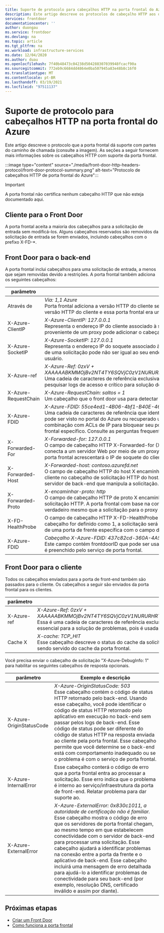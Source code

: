 ```yaml
---
title: Suporte de protocolo para cabeçalhos HTTP na porta frontal do Azure | Microsoft Docs
description: Este artigo descreve os protocolos de cabeçalho HTTP aos quais a porta frontal dá suporte.
services: frontdoor
documentationcenter: ''
author: duongau
ms.service: frontdoor
ms.devlang: na
ms.topic: article
ms.tgt_pltfrm: na
ms.workload: infrastructure-services
ms.date: 12/04/2020
ms.author: duau
ms.openlocfilehash: 7f40b48473c04238d504288307039948fcacf90a
ms.sourcegitcommit: 772eb9c6684dd4864e0ba507945a83e48b8c16f0
ms.translationtype: MT
ms.contentlocale: pt-BR
ms.lasthandoff: 03/19/2021
ms.locfileid: "97511137"
---
```

# <a name="protocol-support-for-http-headers-in-azure-front-door"></a>Suporte de protocolo para cabeçalhos HTTP na porta frontal do Azure
Este artigo descreve o protocolo que a porta frontal dá suporte com partes do caminho de chamada (consulte a imagem). As seções a seguir fornecem mais informações sobre os cabeçalhos HTTP com suporte da porta frontal.

:::image type="content" source="./media/front-door-http-headers-protocol/front-door-protocol-summary.png" alt-text="Protocolo de cabeçalhos HTTP de porta frontal do Azure":::

>[!IMPORTANT]
>A porta frontal não certifica nenhum cabeçalho HTTP que não esteja documentado aqui.

## <a name="client-to-front-door"></a>Cliente para o Front Door
A porta frontal aceita a maioria dos cabeçalhos para a solicitação de entrada sem modificá-los. Alguns cabeçalhos reservados são removidos da solicitação de entrada se forem enviados, incluindo cabeçalhos com o prefixo X-FD-*.

## <a name="front-door-to-backend"></a>Front Door para o back-end

A porta frontal inclui cabeçalhos para uma solicitação de entrada, a menos que sejam removidas devido a restrições. A porta frontal também adiciona os seguintes cabeçalhos:

| parâmetro  | Exemplo e descrição |
| ------------- | ------------- |
| Através de |  *Via: 1,1 Azure* </br> Porta frontal adiciona a versão HTTP do cliente seguida pelo *Azure* como o valor para o cabeçalho via. Esse cabeçalho indica a versão HTTP do cliente e essa porta frontal era um destinatário intermediário da solicitação entre o cliente e o back-end.  |
| X-Azure-ClientIP | *X-Azure-ClientIP: 127.0.0.1* </br> Representa o endereço IP do cliente associado à solicitação que está sendo processada. Por exemplo, uma solicitação proveniente de um proxy pode adicionar o cabeçalho X-Forwardd-for para indicar o endereço IP do chamador original. |
| X-Azure-SocketIP |  *X-Azure-SocketIP: 127.0.0.1* </br> Representa o endereço IP do soquete associado à conexão TCP da qual a solicitação atual foi originada. O endereço IP do cliente de uma solicitação pode não ser igual ao seu endereço IP de soquete porque pode ser substituído arbitrariamente por um usuário.|
| X-Azure-ref | *X-Azure-Ref: 0zxV + XAAAAABKMMOjBv2NT4TY6SQVjC0zV1NURURHRTA2MTkANDM3YzgyY2QtMzYwYS00YTU0LTk0YzMtNWZmNzA3NjQ3Nzgz* </br> Uma cadeia de caracteres de referência exclusiva que identifica uma solicitação servida pela porta da frente. Ele é usado para pesquisar logs de acesso e crítico para solução de problemas.|
| X-Azure-RequestChain | *X-Azure-RequestChain: saltos = 1* </br> Um cabeçalho que o front door usa para detectar loops de solicitação e os usuários não devem assumir uma dependência dele. |
| X-Azure-FDID | *X-Azure-FDID: 55ce4ed1-4B06-4bf1-B40E-4638452104da* <br/> Uma cadeia de caracteres de referência que identifica a solicitação provém de um recurso de porta frontal específico. O valor pode ser visto no portal do Azure ou recuperado usando a API de gerenciamento. Você pode usar esse cabeçalho em combinação com ACLs de IP para bloquear seu ponto de extremidade para aceitar somente solicitações de um recurso de porta frontal específico. Consulte as perguntas frequentes para obter [mais detalhes](front-door-faq.md#how-do-i-lock-down-the-access-to-my-backend-to-only-azure-front-door) |
| X-Forwarded-For | *X-Forwarded-for: 127.0.0.1* </br> O campo de cabeçalho HTTP X-Forwarded-for (XFF) geralmente identifica o endereço IP de origem de um cliente que se conecta a um servidor Web por meio de um proxy HTTP ou balanceador de carga. Se houver um cabeçalho XFF existente, a porta frontal acrescentará o IP de soquete do cliente a ele ou adicionará o cabeçalho XFF com o IP de soquete do cliente. |
| X-Forwarded-Host | *X-Forwarded-host: contoso.azurefd.net* </br> O campo de cabeçalho HTTP do host X encaminhado é um método comum usado para identificar o host original solicitado pelo cliente no cabeçalho de solicitação HTTP do host. Isso ocorre porque o nome do host da porta frontal pode ser diferente para o servidor de back-end que manipula a solicitação. |
| X-Forwarded-Proto | *X-encaminhar-proto: http* </br> O campo de cabeçalho HTTP de proto X encaminhadas é usado frequentemente para identificar o protocolo de origem de uma solicitação HTTP. A porta frontal com base na configuração pode se comunicar com o back-end usando HTTPS. Isso é verdadeiro mesmo que a solicitação para o proxy reverso seja HTTP. |
| X-FD-HealthProbe | O campo de cabeçalho HTTP X-FD-HealthProbe é usado para identificar a investigação de integridade da porta frontal. Se esse cabeçalho for definido como 1, a solicitação será investigação de integridade. Você pode usar quando deseja restringir o acesso de uma porta de frente específica com o campo de cabeçalho de host X/encaminhado. |
| X-Azure-FDID | *Cabeçalho X-Azure-FDID: 437c82cd-360A-4A54-94c3-5ff707647783* </br> Este campo contém frontdoorID que pode ser usado para identificar em qual porta frontal a solicitação de entrada é. Esse campo é preenchido pelo serviço de porta frontal. | 

## <a name="front-door-to-client"></a>Front Door para o cliente

Todos os cabeçalhos enviados para a porta de front-end também são passados para o cliente. Os cabeçalhos a seguir são enviados da porta frontal para os clientes.

| parâmetro  | Exemplo e descrição |
| ------------- | ------------- |
| X-Azure-ref |  *X-Azure-Ref: 0zxV + XAAAAABKMMOjBv2NT4TY6SQVjC0zV1NURURHRTA2MTkANDM3YzgyY2QtMzYwYS00YTU0LTk0YzMtNWZmNzA3NjQ3Nzgz* </br> Essa é uma cadeia de caracteres de referência exclusiva que identifica uma solicitação servida pela porta da frente, que é essencial para a solução de problemas, pois é usada para pesquisar logs de acesso.|
| Cache X | *X-cache: TCP_HIT* </br> Esse cabeçalho descreve o status do cache da solicitação, que permite que você identifique se o conteúdo da resposta está sendo servido do cache da porta frontal. |

Você precisa enviar o cabeçalho de solicitação "X-Azure-DebugInfo: 1" para habilitar os seguintes cabeçalhos de resposta opcionais.

| parâmetro  | Exemplo e descrição |
| ------------- | ------------- |
| X-Azure-OriginStatusCode |  *X-Azure-OriginStatusCode: 503* </br> Esse cabeçalho contém o código de status HTTP retornado pelo back-end. Usando esse cabeçalho, você pode identificar o código de status HTTP retornado pelo aplicativo em execução no back-end sem passar pelos logs de back-end. Esse código de status pode ser diferente do código de status HTTP na resposta enviada ao cliente pela porta frontal. Esse cabeçalho permite que você determine se o back-end está com comportamento inadequado ou se o problema é com o serviço de porta frontal. |
| X-Azure-InternalError | Esse cabeçalho conterá o código de erro que a porta frontal entra ao processar a solicitação. Esse erro indica que o problema é interno ao serviço/infraestrutura da porta de front-end. Relatar problema para dar suporte ao.  |
| X-Azure-ExternalError | *X-Azure-ExternalError: 0x830c1011, a autoridade de certificação não é familiar.* </br> Esse cabeçalho mostra o código de erro que os servidores de porta frontal chegam, ao mesmo tempo em que estabelecem conectividade com o servidor de back-end para processar uma solicitação. Esse cabeçalho ajudará a identificar problemas na conexão entre a porta da frente e o aplicativo de back-end. Esse cabeçalho incluirá uma mensagem de erro detalhada para ajudá-lo a identificar problemas de conectividade para seu back-end (por exemplo, resolução DNS, certificado inválido e assim por diante). |

## <a name="next-steps"></a>Próximas etapas

- [Criar um Front Door](quickstart-create-front-door.md)
- [Como funciona a porta frontal](front-door-routing-architecture.md)
